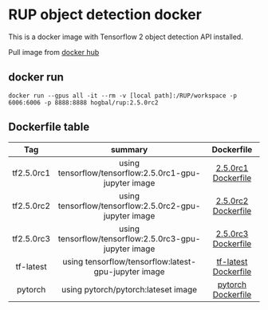 # RUP object detection docker

This is a docker image with Tensorflow 2 object detection API installed.

Pull image from [docker hub](https://hub.docker.com/repository/docker/hogbal/rup)


## docker run
```
docker run --gpus all -it --rm -v [local path]:/RUP/workspace -p 6006:6006 -p 8888:8888 hogbal/rup:2.5.0rc2
```
## Dockerfile table
|Tag|summary|Dockerfile|
|:---:|:---:|:------:|
|tf2.5.0rc1|using tensorflow/tensorflow:2.5.0rc1-gpu-jupyter image|[2.5.0rc1 Dockerfile](https://github.com/hogbal/RUP/blob/master/docker/tf2.5.0rc1/Dockerfile)|
|tf2.5.0rc2|using tensorflow/tensorflow:2.5.0rc2-gpu-jupyter image|[2.5.0rc2 Dockerfile](https://github.com/hogbal/RUP/blob/master/docker/tf2.5.0rc2/Dockerfile)|
|tf2.5.0rc3|using tensorflow/tensorflow:2.5.0rc3-gpu-jupyter image|[2.5.0rc3 Dockerfile](https://github.com/hogbal/RUP/blob/master/docker/tf2.5.0rc3/Dockerfile)|
|tf-latest|using tensorflow/tensorflow:latest-gpu-jupyter image|[tf-latest Dockerfile](https://github.com/hogbal/RUP/blob/master/docker/tf-latest/Dockerfile)|
|pytorch|using pytorch/pytorch:lateset image|[pytorch Dockerfile](https://github.com/hogbal/RUP/blob/master/docker/pytorch/Dockerfile)|

